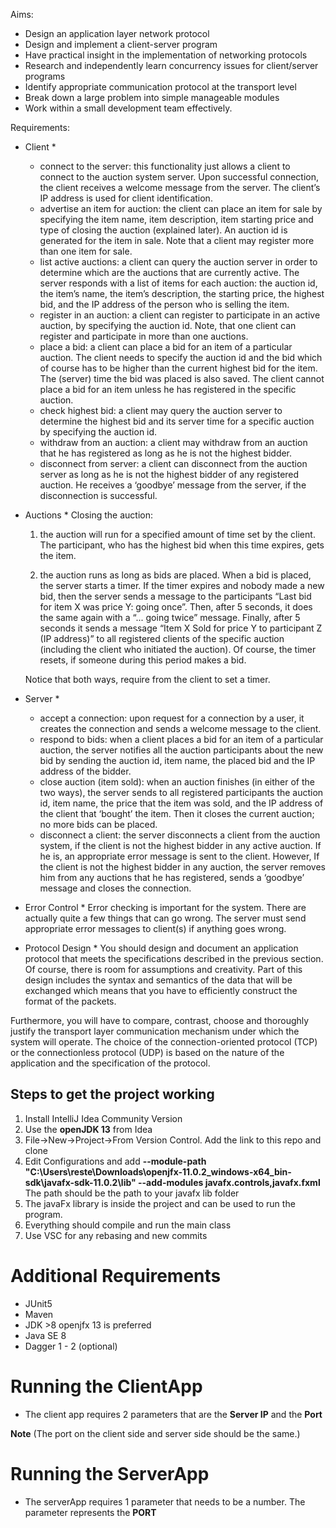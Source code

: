 
Aims:
  - Design an application layer network protocol
  - Design and implement a client-server program
  - Have practical insight in the implementation of networking protocols
  - Research and independently learn concurrency issues for client/server programs 
  - Identify appropriate communication protocol at the transport level
  - Break down a large problem into simple manageable modules
  - Work within a small development team effectively.

Requirements:
* Client *
  - connect to the server: this functionality just allows a client to connect to the auction system server. Upon successful connection, the client receives a welcome message from the server. The client’s IP address is used for client identification.
  - advertise an item for auction: the client can place an item for sale by specifying the item name, item description, item starting price and type of closing the auction (explained later). An auction id is generated for the item in sale. Note that a client may register more than one item for sale.
  - list active auctions: a client can query the auction server in order to determine which are the auctions that are currently active. The server responds with a list of items for each auction: the auction id, the item’s name, the item’s description, the starting price, the highest bid, and the IP address of the person who is selling the item.
  - register in an auction: a client can register to participate in an active auction, by specifying the auction id. Note, that one client can register and participate in more than one auctions.
  - place a bid: a client can place a bid for an item of a particular auction. The client needs to specify the auction id and the bid which of course has to be higher than the current highest bid for the item. The (server) time the bid was placed is also saved. The client cannot place a bid for an item unless he has registered in the specific auction.
  - check highest bid: a client may query the auction server to determine the highest bid and its server time for a specific auction by specifying the auction id.
  - withdraw from an auction: a client may withdraw from an auction that he has registered as long as he is not the highest bidder.
  - disconnect from server: a client can disconnect from the auction server as long as he is not the highest bidder of any registered auction. He receives a ‘goodbye’ message from the server, if the disconnection is successful.

* Auctions *
  Closing the auction:

    1. the auction will run for a specified amount of time set by the client. The participant, who has the highest bid when this time expires, gets the item.

    2. the auction runs as long as bids are placed. When a bid is placed, the server starts a timer. If the timer expires and nobody made a new bid, then the server sends a message to the participants “Last bid for item X was price Y: going once”. Then, after 5 seconds, it does the same again with a “... going twice” message. Finally, after 5 seconds it sends a message “Item X Sold for price Y to participant Z (IP address)” to all registered clients of the specific auction (including the client who initiated the auction). Of course, the timer resets, if someone during this period makes a bid.

    Notice that both ways, require from the client to set a timer.

* Server *
  - accept a connection: upon request for a connection by a user, it creates the connection and sends a welcome message to the client.
  - respond to bids: when a client places a bid for an item of a particular auction, the server notifies all the auction participants about the new bid by sending the auction id, item name, the placed bid and the IP address of the bidder.
  - close auction (item sold): when an auction finishes (in either of the two ways), the server sends to all registered participants the auction id, item name, the price that the item was sold, and the IP address of the client that ‘bought’ the item. Then it closes the current auction; no more bids can be placed.
  - disconnect a client: the server disconnects a client from the auction system, if the client is not the highest bidder in any active auction. If he is, an appropriate error message is sent to the client. However, If the client is not the highest bidder in any auction, the server removes him from any auctions that he has registered, sends a ‘goodbye’ message and closes the connection.

* Error Control *
Error checking is important for the system. There are actually quite a few things that can go wrong. The server must send appropriate error messages to client(s) if anything goes wrong.

* Protocol Design *
You should design and document an application protocol that meets the specifications described in the previous section. Of course, there is room for assumptions and creativity. Part of this design includes the syntax and semantics of the data that will be exchanged which means that you have to efficiently construct the format of the packets.

Furthermore, you will have to compare, contrast, choose and thoroughly justify the transport layer communication mechanism under which the system will operate. The choice of the connection-oriented protocol (TCP) or the connectionless protocol (UDP) is based on the nature of the application and the specification of the protocol.

## Steps to get the project working
1. Install IntelliJ Idea Community Version
2. Use the **openJDK 13** from Idea
3. File->New->Project->From Version Control. Add the link to this repo and clone
4. Edit Configurations and add **--module-path "C:\Users\reste\Downloads\openjfx-11.0.2_windows-x64_bin-sdk\javafx-sdk-11.0.2\lib" --add-modules javafx.controls,javafx.fxml**
  The path should be the path to your javafx lib folder
5. The javaFx library is inside the project and can be used to run the program. 
6. Everything should compile and run the main class
7. Use VSC for any rebasing and new commits

# Additional Requirements
* JUnit5
* Maven
* JDK >8 openjfx 13 is preferred
* Java SE 8
* Dagger 1 - 2 (optional)


# Running the ClientApp
* The client app requires 2 parameters that are the **Server IP** and the **Port**

 **Note**
(The port on the client side and server side should be the same.)

# Running the ServerApp
* The serverApp requires 1 parameter that needs to be a number. The parameter represents the **PORT**
